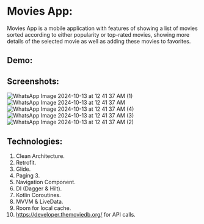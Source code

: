# Movies App:

Movies App is a mobile application with features of showing a list of movies sorted according to
either popularity or top-rated movies, showing more details of the selected movie as well as adding
these movies to favorites.

## Demo:




## Screenshots:

![WhatsApp Image 2024-10-13 at 12 41 37 AM (1)](https://github.com/user-attachments/assets/7e68c7d5-7754-42e6-ad00-1135c4f756ee)
![WhatsApp Image 2024-10-13 at 12 41 37 AM](https://github.com/user-attachments/assets/7425e07d-5510-49e9-b9bc-0aa2af23d1a9)
![WhatsApp Image 2024-10-13 at 12 41 37 AM (4)](https://github.com/user-attachments/assets/c32ef197-84e2-462b-8af6-c270e229b3b8)
![WhatsApp Image 2024-10-13 at 12 41 37 AM (3)](https://github.com/user-attachments/assets/e33edcbd-1277-4ccc-93a2-22324da5e27a)
![WhatsApp Image 2024-10-13 at 12 41 37 AM (2)](https://github.com/user-attachments/assets/625b1abd-2b05-4bc3-adb2-3eff87e7a477)

## Technologies:

1. Clean Architecture.
2. Retrofit.
3. Glide.
4. Paging 3.
5. Navigation Component.
6. DI (Dagger & Hilt).
7. Kotlin Coroutines.
8. MVVM & LiveData.
9. Room for local cache.
10. https://developer.themoviedb.org/ for API calls.

